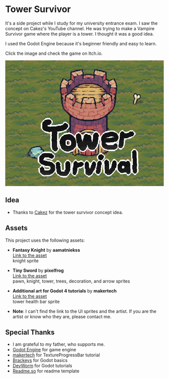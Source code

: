 # Tower Survivor

It's a side project while I study for my university entrance exam. I saw the concept on Cakez's YouTube channel. He was trying to make a Vampire Survivor game where the player is a tower. I thought it was a good idea.

I used the Godot Engine because it's beginner friendly and easy to learn.

Click the image and check the game on Itch.io.

[![Tower Survivor](https://raw.githubusercontent.com/yusufirfan/tower-survivor/main/thumbfrepo.png)](https://kurakigame.itch.io/tower-survivor)

## Idea

- Thanks to [Cakez](https://www.youtube.com/watch?v=2H9KERSYS4E) for the tower survivor concept idea.

## Assets
This project uses the following assets:

- **Fantasy Knight** by **aamatniekss**  
  [Link to the asset](https://aamatniekss.itch.io/fantasy-knight-free-pixelart-animated-character)  
  knight sprite
  

- **Tiny Sword** by **pixelfrog**  
  [Link to the asset](https://pixelfrog-assets.itch.io/tiny-swords)  
  pawn, knight, tower, trees, decoration, and arrow sprites


- **Additional art for Godot 4 tutorials** by **makertech**  
  [Link to the asset](https://makertech.itch.io/additional-art-for-godot-4-tutorial)  
  tower health bar sprite

- **Note**: I can't find the link to the UI sprites and the artist. If you are the artist or know who they are, please contact me.
  
## Special Thanks

- I am grateful to my father, who supports me.
- [Godot Engine](https://godotengine.org/) for game engine
- [makertech](https://www.youtube.com/watch?v=UEJcUnq2dfU) for TextureProgressBar tutorial
- [Brackeys](https://www.youtube.com/@Brackeys) for Godot basics
- [DevWorm](https://www.youtube.com/@dev-worm) for Godot tutorials
- [Readme.so](https://readme.so) for readme template
